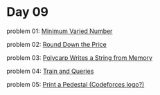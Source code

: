 # Day 09

problem 01: [ Minimum Varied Number ](https://codeforces.com/contest/1714/problem/C)

problem 02: [ Round Down the Price ](https://codeforces.com/contest/1702/problem/A)

problem 03: [ Polycarp Writes a String from Memory ](https://codeforces.com/contest/1702/problem/B)

problem 04: [ Train and Queries ](https://codeforces.com/contest/1702/problem/C)

problem 05: [ Print a Pedestal (Codeforces logo?) ](https://codeforces.com/contest/1690/problem/A)

